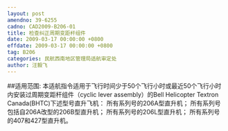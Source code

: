 ```yaml
---
layout: post
amendno: 39-6255
cadno: CAD2009-B206-01
title: 检查纠正周期变距杆组件
date: 2009-03-17 00:00:00 +0800
effdate: 2009-03-17 00:00:00 +0800
tag: B206
categories: 民航西南地区管理局适航审定处
author: 汪毅飞
---
```


##适用范围:
本适航指令适用于飞行时间少于50个飞行小时或最近50个飞行小时内安装过周期变距杆组件（cyclic lever assembly）的Bell Helicopter Textron Canada(BHTC)下述型号直升飞机：
所有系列号的206A型直升机； 所有系列号包括自206A改型的206B型直升机； 所有系列号的206L型直升机； 所有系列号的407和427型直升机。

